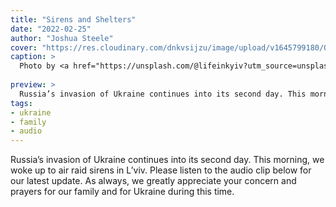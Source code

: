 ```yaml
---
title: "Sirens and Shelters"
date: "2022-02-25"
author: "Joshua Steele"
cover: "https://res.cloudinary.com/dnkvsijzu/image/upload/v1645799180/OFReport/2022-02-25-sirens-and-shelters/eugene-z0j9Qf9jZ58-unsplash-1200x630_n3daxf.jpg"
caption: >
  Photo by <a href="https://unsplash.com/@lifeinkyiv?utm_source=unsplash&utm_medium=referral&utm_content=creditCopyText">Eugene</a> on <a href="https://unsplash.com/s/photos/ukraine?utm_source=unsplash&utm_medium=referral&utm_content=creditCopyText">Unsplash</a>
  
preview: >
  Russia’s invasion of Ukraine continues into its second day. This morning, we woke up to air raid sirens in L’viv. Please listen to the audio clip below for our latest update. As always, we greatly appreciate your concern and prayers for our family and for Ukraine during this time.
tags:
- ukraine
- family
- audio
---
```


Russia’s invasion of Ukraine continues into its second day. This morning, we woke up to air raid sirens in L’viv. Please listen to the audio clip below for our latest update. As always, we greatly appreciate your concern and prayers for our family and for Ukraine during this time.

<article-spacer />

<div id="buzzsprout-player-10223801"></div><script src="https://www.buzzsprout.com/1953515/10223801-sirens-and-shelters.js?container_id=buzzsprout-player-10223801&player=small" type="text/javascript" charset="utf-8"></script>

